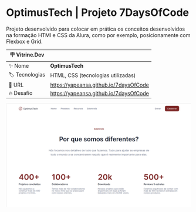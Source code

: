 # OptimusTech | Projeto 7DaysOfCode

Projeto desenvolvido para colocar em prática os conceitos desenvolvidos na formação HTMl e CSS da Alura, como por exemplo, posicionamente com Flexbox e Grid.

| :placard: Vitrine.Dev |     |
| -------------  | --- |
| :sparkles: Nome        | **OptimusTech**
| :label: Tecnologias | HTML, CSS (tecnologias utilizadas)
| :rocket: URL         | https://yapeansa.github.io/7daysOfCode
| :fire: Desafio     | https://yapeansa.github.io/7daysOfCode

<!-- Inserir imagem com a #vitrinedev ao final do link -->
![OptimusTech](img/projeto.png)

<!--
## Detalhes do projeto

Textos e imagens que descrevam seu projeto, suas conquistas, seus desafios, próximos passos, etc...
-->
